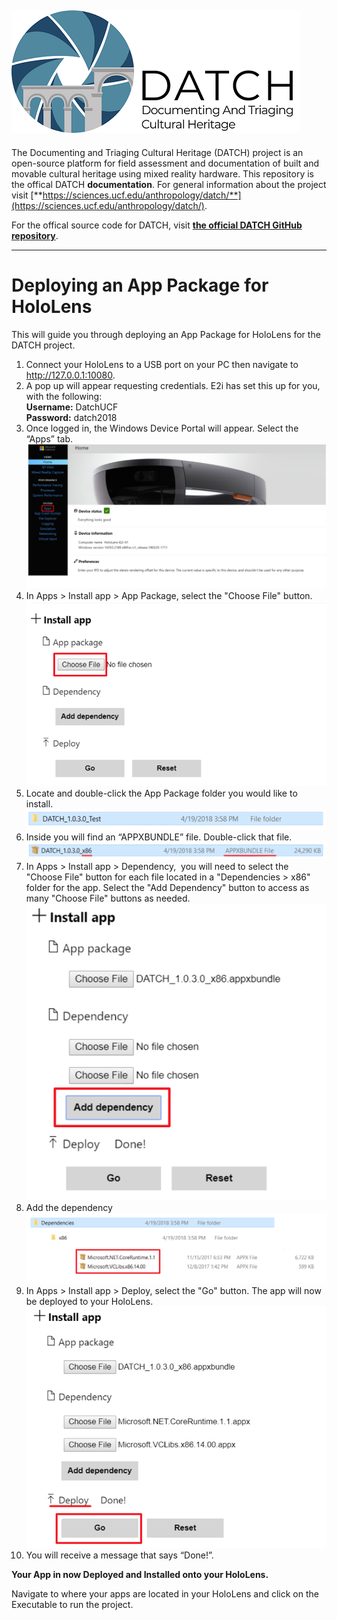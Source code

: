 ![](images/logo_small.png)
---

The Documenting and Triaging Cultural Heritage (DATCH) project is an open-source platform for field assessment and documentation of built and movable cultural heritage using mixed reality hardware. This repository is the offical DATCH **documentation**. For general information about the project visit [**https://sciences.ucf.edu/anthropology/datch/**](https://sciences.ucf.edu/anthropology/datch/).

For the offical source code for DATCH, visit [**the official DATCH GitHub repository**](https://github.com/datch-ucf/datch).

---

# Deploying an App Package for HoloLens 

This will guide you through deploying an App Package for HoloLens for the DATCH project.

1. Connect your HoloLens to a USB port on your PC then navigate to http://127.0.0.1:10080. 
2. A pop up will appear requesting credentials.  E2i has set this up for you, with the following: <BR> **Username:** DatchUCF<BR>**Password:** datch2018
3. Once logged in, the Windows Device Portal will appear. Select the “Apps” tab.<br>![](images/deploy1.png)
4. In Apps > Install app > App Package, select the "Choose File" button.<br>![](images/deploy2.png)
5. Locate and double-click the App Package folder you would like to install. <br>![](images/deploy3.png)
6. Inside you will find an “APPXBUNDLE” file. Double-click that file. <br>![](images/deploy4.png)
7. In Apps > Install app > Dependency,  you will need to select the "Choose File" button for each file located in a "Dependencies > x86" folder for the app. Select the "Add Dependency" button to access as many "Choose File" buttons as needed.<br>![](images/deploy5.png)
8. Add the dependency <br>![](images/deploy6.png)
9. In Apps > Install app > Deploy, select the "Go" button. The app will now be deployed to your HoloLens. <br>![](images/deploy7.png)
10. You will receive a message that says “Done!”. 

**Your App in now Deployed and Installed onto your HoloLens.**

Navigate to where your apps are located in your HoloLens and click on the Executable to run the project. 